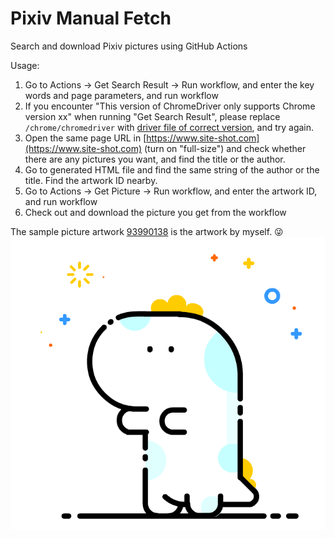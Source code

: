 # Pixiv Manual Fetch
Search and download Pixiv pictures using GitHub Actions

Usage:
1. Go to Actions -> Get Search Result -> Run workflow, and enter the key words and page parameters, and run workflow
2. If you encounter "This version of ChromeDriver only supports Chrome version xx" when running "Get Search Result", please replace ```/chrome/chromedriver``` with [driver file of correct version](http://npm.taobao.org/mirrors/chromedriver/), and try again.
3. Open the same page URL in [https://www.site-shot.com](https://www.site-shot.com) (turn on "full-size") and check whether there are any pictures you want, and find the title or the author.
4. Go to generated HTML file and find the same string of the author or the title. Find the artwork ID nearby.
5. Go to Actions -> Get Picture -> Run workflow, and enter the artwork ID, and run workflow
6. Check out and download the picture you get from the workflow

The sample picture artwork [93990138](https://www.pixiv.net/en/artworks/93990138/) is the artwork by myself. 😜
[![93990138](93990138_%5BCOPY1DRAW%5D1Hello1World-by-No.5972.png)](https://www.pixiv.net/en/artworks/93990138/)
